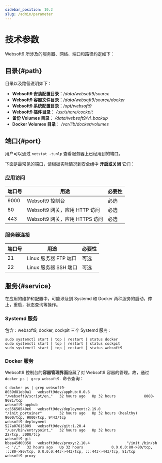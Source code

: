 ```yaml
---
sidebar_position: 10.2
slug: /admin/parameter
---
```


# 技术参数

Websoft9 所涉及的服务器、网络、端口和路径约定如下：  

## 目录{#path}

目录以及路径说明如下：

- **Websoft9 安装配置目录**：*/data/websoft9/source*
- **Websoft9 容器文件目录**：*/data/websoft9/source/docker*
- **Websoft9 系统配置目录**：*/opt/websoft9*  
- **Websoft9 插件目录**： */usr/share/cockpit*  
- **备份 Volumes 目录**： */data/websoft9/vl_backup*
- **Docker Volumes 目录**： */var/lib/docker/volumes* 

## 端口{#port}

用户可以通过 `netstat -tunlp` 查看服务器上已经用到的端口。      

下面是最常见的端口，请根据实际情况到安全组中 **开启或关闭** 它们：

### 应用访问

| 端口号 | 用途 |  必要性 |
| --- | --- | --- |
| 9000 | Websoft9 控制台 | 必选 |
| 80 | Websoft9 网关，应用 HTTP 访问| 必选 |
| 443 | Websoft9 网关，应用 HTTPS 访问 | 必选 |

### 服务器连接

| 端口号 | 用途 |  必要性 |
| --- | --- | --- |
| 21 | Linux 服务器 FTP 端口 | 可选 |
| 22 | Linux 服务器 SSH 端口 | 可选 |

## 服务{#service}

在应用的维护和配置中，可能涉及到 Systemd 和 Docker 两种服务的启动，停止，重启，状态查询等操作。  

### Systemd 服务

包含：websoft9, docker, cockpit 三个 Systemd 服务：  

```
sudo systemctl start | top | restart | status docker
sudo systemctl start | top | restart | status cockpit
sudo systemctl start | top | restart | status websoft9
```

### Docker 服务

Websoft9 控制台的**容器管理界面**隐藏了对 Websoft9 容器的管理。故，通过 `docker ps | grep websoft9-` 命令查询：

```
$ docker ps | grep websoft9-
8039d81eb0a1   websoft9dev/apphub:0.0.6                 "/websoft9/script/en…"   32 hours ago   Up 32 hours             8080-8081/tcp                                                                      websoft9-apphub
cc55650540e6   websoft9dev/deployment:2.19.0            "/init_portainer"        32 hours ago   Up 32 hours (healthy)   8000/tcp, 9000/tcp, 9443/tcp                                                       websoft9-deployment
527a07615809   websoft9dev/git:1.20.4                   "/usr/bin/entrypoint…"   32 hours ago   Up 32 hours             22/tcp, 3000/tcp                                                                   websoft9-git
bbea45d00358   websoft9dev/proxy:2.10.4                 "/init /bin/sh -c '/…"   32 hours ago   Up 32 hours             0.0.0.0:80->80/tcp, :::80->80/tcp, 0.0.0.0:443->443/tcp, :::443->443/tcp, 81/tcp   websoft9-proxy
```